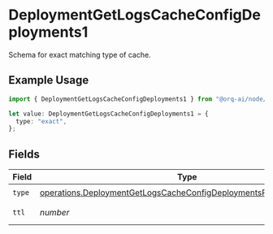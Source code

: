 # DeploymentGetLogsCacheConfigDeployments1

Schema for exact matching type of cache.

## Example Usage

```typescript
import { DeploymentGetLogsCacheConfigDeployments1 } from "@orq-ai/node/models/operations";

let value: DeploymentGetLogsCacheConfigDeployments1 = {
  type: "exact",
};
```

## Fields

| Field                                                                                                                                                  | Type                                                                                                                                                   | Required                                                                                                                                               | Description                                                                                                                                            |
| ------------------------------------------------------------------------------------------------------------------------------------------------------ | ------------------------------------------------------------------------------------------------------------------------------------------------------ | ------------------------------------------------------------------------------------------------------------------------------------------------------ | ------------------------------------------------------------------------------------------------------------------------------------------------------ |
| `type`                                                                                                                                                 | [operations.DeploymentGetLogsCacheConfigDeploymentsResponse200Type](../../models/operations/deploymentgetlogscacheconfigdeploymentsresponse200type.md) | :heavy_check_mark:                                                                                                                                     | N/A                                                                                                                                                    |
| `ttl`                                                                                                                                                  | *number*                                                                                                                                               | :heavy_minus_sign:                                                                                                                                     | Time To Live                                                                                                                                           |